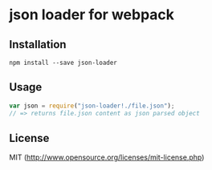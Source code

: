 # json loader for webpack

## Installation

`npm install --save json-loader`

## Usage

``` javascript
var json = require("json-loader!./file.json");
// => returns file.json content as json parsed object
```

## License

MIT (http://www.opensource.org/licenses/mit-license.php)
